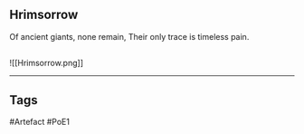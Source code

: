 ## Hrimsorrow
Of ancient giants, none remain,
Their only trace is timeless pain.
##
![[Hrimsorrow.png]]

---
## Tags
#Artefact
#PoE1